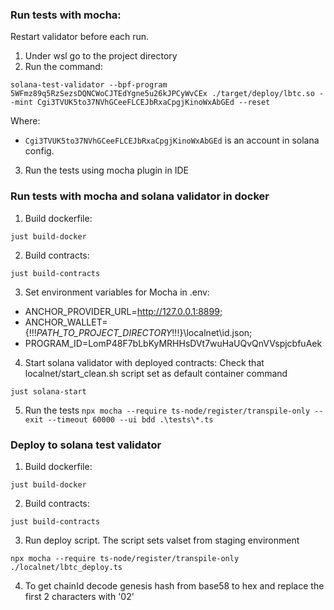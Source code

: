 ### Run tests with mocha:
Restart validator before each run.
1. Under wsl go to the project directory
2. Run the command:

`solana-test-validator --bpf-program 5WFmz89q5RzSezsDQNCWoCJTEdYgne5u26kJPCyWvCEx ./target/deploy/lbtc.so --mint Cgi3TVUK5to37NVhGCeeFLCEJbRxaCpgjKinoWxAbGEd --reset`

Where:
* `Cgi3TVUK5to37NVhGCeeFLCEJbRxaCpgjKinoWxAbGEd` is an account in solana config.

3. Run the tests using mocha plugin in IDE

### Run tests with mocha and solana validator in docker
1. Build dockerfile:

`just build-docker`

2. Build contracts:

`just build-contracts`

3. Set environment variables for Mocha in .env:

- ANCHOR_PROVIDER_URL=http://127.0.0.1:8899;
- ANCHOR_WALLET={!!!_PATH_TO_PROJECT_DIRECTORY_!!!}\localnet\id.json;
- PROGRAM_ID=LomP48F7bLbKyMRHHsDVt7wuHaUQvQnVVspjcbfuAek

4. Start solana validator with deployed contracts:
Check that localnet/start_clean.sh script set as default container command

`just solana-start`

5. Run the tests
`npx mocha --require ts-node/register/transpile-only --exit --timeout 60000 --ui bdd .\tests\*.ts`


### Deploy to solana test validator
1. Build dockerfile:

`just build-docker`

2. Build contracts:

`just build-contracts`

3. Run deploy script. The script sets valset from staging environment

`npx mocha --require ts-node/register/transpile-only ./localnet/lbtc_deploy.ts`

4. To get chainId decode genesis hash from base58 to hex and replace the first 2 characters with '02'